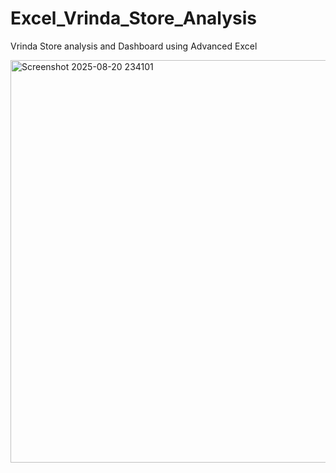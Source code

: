 # Excel_Vrinda_Store_Analysis
Vrinda Store analysis and Dashboard using Advanced Excel

<img width="1382" height="644" alt="Screenshot 2025-08-20 234101" src="https://github.com/user-attachments/assets/8a1c3a1c-2ffc-4140-aac9-c9526e61b5f0" />

